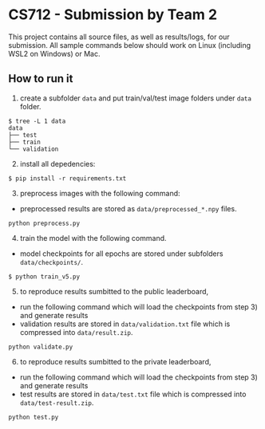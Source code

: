 # CS712 - Submission by Team 2 

This project contains all source files, as well as results/logs, for our submission. All sample commands below should work on Linux (including WSL2 on Windows) or Mac.

## How to run it

1. create a subfolder `data` and put train/val/test image folders under `data` folder.

```
$ tree -L 1 data
data
├── test
├── train
└── validation
```

2. install all depedencies:
```
$ pip install -r requirements.txt
```

3. preprocess images with the following command:
* preprocessed results are stored as `data/preprocessed_*.npy` files.
```
python preprocess.py
```

4. train the model with the following command.
* model checkpoints for all epochs are stored under subfolders `data/checkpoints/`.
```
$ python train_v5.py
```

5. to reproduce results sumbitted to the public leaderboard,
* run the following command which will load the checkpoints from step 3) and generate results
* validation results are stored in `data/validation.txt` file which is compressed into `data/result.zip`.
```
python validate.py
```

6. to reproduce results sumbitted to the private leaderboard,
* run the following command which will load the checkpoints from step 3) and generate results
* test results are stored in `data/test.txt` file which is compressed into `data/test-result.zip`. 
```
python test.py
```
